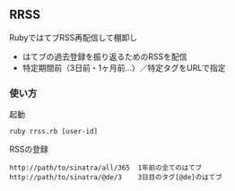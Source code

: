 
## RRSS

RubyではてブRSS再配信して棚卸し

 - はてブの過去登録を振り返るためのRSSを配信
 - 特定期間前（3日前・1ヶ月前…）／特定タグをURLで指定

### 使い方

起動

    ruby rrss.rb [user-id]

RSSの登録

    http://path/to/sinatra/all/365  1年前の全てのはてブ
    http://path/to/sinatra/@de/3    3日目のタグ[@de]のはてブ
    
